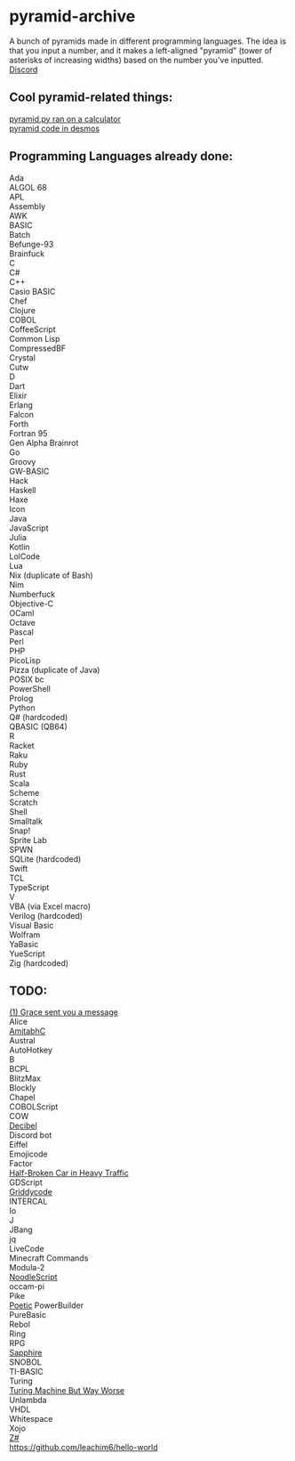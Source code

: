 # pyramid-archive
A bunch of pyramids made in different programming languages. The idea is that you input a number, and it makes a left-aligned "pyramid" (tower of asterisks of increasing widths) based on the number you've inputted.  
[Discord](https://discord.gg/Ex44TjeU3Y)

## Cool pyramid-related things:
[pyramid.py ran on a calculator](https://youtu.be/JQqT5u8wZeE)  
[pyramid code in desmos](https://www.desmos.com/calculator/grods4qbsy)

## Programming Languages already done:
Ada  
ALGOL 68  
APL  
Assembly  
AWK  
BASIC  
Batch  
Befunge-93  
Brainfuck  
C  
C#  
C++  
Casio BASIC  
Chef  
Clojure  
COBOL  
CoffeeScript  
Common Lisp  
CompressedBF  
Crystal  
Cutw  
D  
Dart  
Elixir  
Erlang  
Falcon  
Forth  
Fortran 95  
Gen Alpha Brainrot  
Go  
Groovy  
GW-BASIC  
Hack  
Haskell  
Haxe  
Icon  
Java  
JavaScript  
Julia  
Kotlin  
LolCode  
Lua  
Nix (duplicate of Bash)  
Nim  
Numberfuck  
Objective-C  
OCaml  
Octave  
Pascal  
Perl  
PHP  
PicoLisp  
Pizza (duplicate of Java)  
POSIX bc  
PowerShell  
Prolog  
Python  
Q# (hardcoded)  
QBASIC (QB64)  
R  
Racket  
Raku  
Ruby  
Rust  
Scala  
Scheme   
Scratch  
Shell  
Smalltalk  
Snap!  
Sprite Lab  
SPWN  
SQLite (hardcoded)  
Swift  
TCL  
TypeScript  
V  
VBA (via Excel macro)  
Verilog (hardcoded)  
Visual Basic  
Wolfram  
YaBasic  
YueScript  
Zig (hardcoded)  

## TODO:
[(1) Grace sent you a message](https://esolangs.org/wiki/(1)_Grace_sent_you_a_message)  
Alice  
[AmitabhC](https://jay123anta.github.io/amitabhc/editor.html)  
Austral  
AutoHotkey  
B  
BCPL  
BlitzMax  
Blockly  
Chapel  
COBOLScript  
COW  
[Decibel](https://github.com/DaemonNillia/Decibel)  
Discord bot  
Eiffel  
Emojicode  
Factor  
[Half-Broken Car in Heavy Traffic](https://tio.run/#hbcht)  
GDScript  
[Griddycode](https://github.com/face-hh/griddycode)   
INTERCAL  
Io  
J  
JBang  
jq  
LiveCode  
Minecraft Commands  
Modula-2  
[NoodleScript](https://github.com/OfficialCodeNoodles/NoodleScript)  
occam-pi  
Pike  
[Poetic](https://esolangs.org/wiki/Poetic_(esolang))
PowerBuilder  
PureBasic  
Rebol  
Ring  
RPG   
[Sapphire](https://github.com/foxzyt/Sapphire)  
SNOBOL  
TI-BASIC  
Turing  
[Turing Machine But Way Worse](https://esolangs.org/wiki/Turing_Machine_But_Way_Worse)  
Unlambda  
VHDL  
Whitespace  
Xojo  
[Z#](https://github.com/sam-astro/Z-Sharp)  
https://github.com/leachim6/hello-world

